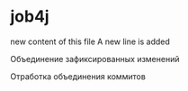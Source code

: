 # job4j
new content of this file
A new line is added

Объединение зафиксированных изменений 

Отработка объединения коммитов